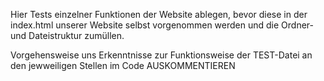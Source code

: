 Hier Tests einzelner Funktionen der Website ablegen, bevor diese in der index.html unserer Website selbst vorgenommen werden und die Ordner- und Dateistruktur zumüllen.

Vorgehensweise uns Erkenntnisse zur Funktionsweise der TEST-Datei an den jewweiligen Stellen im Code AUSKOMMENTIEREN
